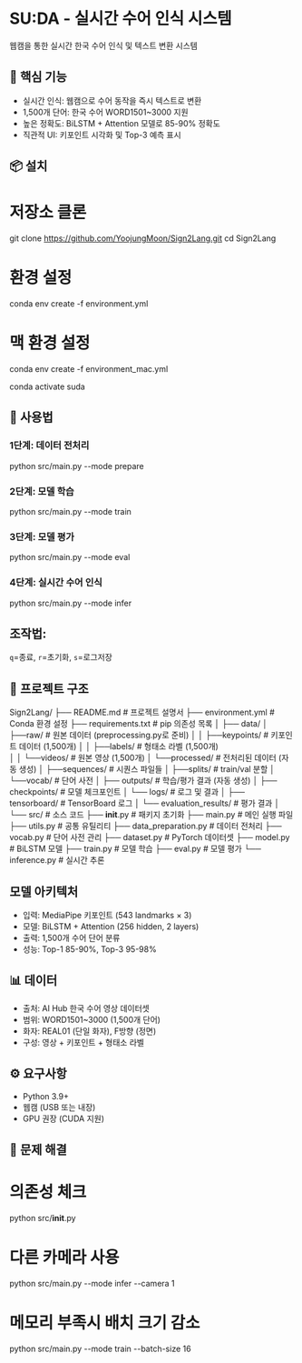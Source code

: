 # SU:DA - 실시간 수어 인식 시스템
웹캠을 통한 실시간 한국 수어 인식 및 텍스트 변환 시스템

## 🚀 핵심 기능
- 실시간 인식: 웹캠으로 수어 동작을 즉시 텍스트로 변환
- 1,500개 단어: 한국 수어 WORD1501~3000 지원
- 높은 정확도: BiLSTM + Attention 모델로 85-90% 정확도
- 직관적 UI: 키포인트 시각화 및 Top-3 예측 표시

## 📦 설치

# 저장소 클론
git clone https://github.com/YoojungMoon/Sign2Lang.git
cd Sign2Lang

# 환경 설정
conda env create -f environment.yml
# 맥 환경 설정
conda env create -f environment_mac.yml

conda activate suda


## 🎯 사용법

### 1단계: 데이터 전처리
python src/main.py --mode prepare


### 2단계: 모델 학습
python src/main.py --mode train

### 3단계: 모델 평가
python src/main.py --mode eval

### 4단계: 실시간 수어 인식
python src/main.py --mode infer

## 조작법:
`q`=종료, `r`=초기화, `s`=로그저장

## 📁 프로젝트 구조
Sign2Lang/
├── README.md                    # 프로젝트 설명서
├── environment.yml              # Conda 환경 설정
├── requirements.txt             # pip 의존성 목록
│
├── data/
│   ├──raw/                     # 원본 데이터 (preprocessing.py로 준비)
│   │   ├──keypoints/           # 키포인트 데이터 (1,500개)
│   │   ├──labels/              # 형태소 라벨 (1,500개)  
│   │   └──videos/              # 원본 영상 (1,500개)
│   └──processed/               # 전처리된 데이터 (자동 생성)
│       ├──sequences/           # 시퀀스 파일들
│       ├──splits/              # train/val 분할
│       └──vocab/               # 단어 사전
│
├── outputs/                     # 학습/평가 결과 (자동 생성)
│   ├── checkpoints/             # 모델 체크포인트
│   └── logs/                    # 로그 및 결과
│       ├── tensorboard/         # TensorBoard 로그
│       └── evaluation_results/  # 평가 결과
│
└── src/                         # 소스 코드
    ├── __init__.py              # 패키지 초기화
    ├── main.py                  # 메인 실행 파일
    ├── utils.py                 # 공통 유틸리티
    ├── data_preparation.py      # 데이터 전처리
    ├── vocab.py                 # 단어 사전 관리
    ├── dataset.py               # PyTorch 데이터셋
    ├── model.py                 # BiLSTM 모델
    ├── train.py                 # 모델 학습
    ├── eval.py                  # 모델 평가
    └── inference.py             # 실시간 추론


## 모델 아키텍처
- 입력: MediaPipe 키포인트 (543 landmarks × 3)
- 모델: BiLSTM + Attention (256 hidden, 2 layers)
- 출력: 1,500개 수어 단어 분류
- 성능: Top-1 85-90%, Top-3 95-98%

## 📊 데이터

- 출처: AI Hub 한국 수어 영상 데이터셋
- 범위: WORD1501~3000 (1,500개 단어)
- 화자: REAL01 (단일 화자), F방향 (정면)
- 구성: 영상 + 키포인트 + 형태소 라벨

## ⚙️ 요구사항
- Python 3.9+
- 웹캠 (USB 또는 내장)
- GPU 권장 (CUDA 지원)

## 🔧 문제 해결

# 의존성 체크
python src/__init__.py

# 다른 카메라 사용
python src/main.py --mode infer --camera 1

# 메모리 부족시 배치 크기 감소
python src/main.py --mode train --batch-size 16
